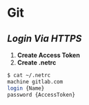# **Git**

## ***Login Via HTTPS***

1. **Create Access Token**
2. **Create .netrc**

```sh
$ cat ~/.netrc
machine gitlab.com
login {Name}
password {AccessToken}
```
